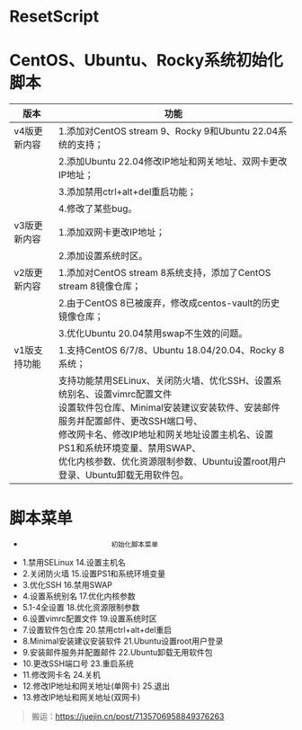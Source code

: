 # ResetScript
# CentOS、Ubuntu、Rocky系统初始化脚本

| **版本**     | **功能**                                                     |
| ------------ | ------------------------------------------------------------ |
| v4版更新内容 | 1.添加对CentOS stream 9、Rocky 9和Ubuntu 22.04系统的支持；   |
|              | 2.添加Ubuntu 22.04修改IP地址和网关地址、双网卡更改IP地址；   |
|              | 3.添加禁用ctrl+alt+del重启功能；                             |
|              | 4.修改了某些bug。                                            |
| v3版更新内容 | 1.添加双网卡更改IP地址；                                     |
|              | 2.添加设置系统时区。                                         |
| v2版更新内容 | 1.添加对CentOS stream 8系统支持，添加了CentOS stream 8镜像仓库； |
|              | 2.由于CentOS 8已被废弃，修改成centos-vault的历史镜像仓库；   |
|              | 3.优化Ubuntu 20.04禁用swap不生效的问题。                     |
| v1版支持功能 | 1.支持CentOS 6/7/8、Ubuntu 18.04/20.04、Rocky 8系统；        |
|              | 支持功能禁用SELinux、关闭防火墙、优化SSH、设置系统别名、设置vimrc配置文件<br />设置软件包仓库、Minimal安装建议安装软件、安装邮件服务并配置邮件、更改SSH端口号、<br />修改网卡名、修改IP地址和网关地址设置主机名、设置PS1和系统环境变量、禁用SWAP、<br />优化内核参数、优化资源限制参数、Ubuntu设置root用户登录、Ubuntu卸载无用软件包。 |

# 脚本菜单

*                           初始化脚本菜单                         
* 1.禁用SELinux                    14.设置主机名                  
* 2.关闭防火墙                     15.设置PS1和系统环境变量       
* 3.优化SSH                        16.禁用SWAP              
* 4.设置系统别名                   17.优化内核参数                
* 5.1-4全设置                      18.优化资源限制参数            
* 6.设置vimrc配置文件              19.设置系统时区                 
* 7.设置软件包仓库                 20.禁用ctrl+alt+del重启         
* 8.Minimal安装建议安装软件        21.Ubuntu设置root用户登录     
* 9.安装邮件服务并配置邮件         22.Ubuntu卸载无用软件包         
* 10.更改SSH端口号                 23.重启系统                 
* 11.修改网卡名                    24.关机                    
* 12.修改IP地址和网关地址(单网卡)  25.退出                       
* 13.修改IP地址和网关地址(双网卡)                               


> 搬运：https://juejin.cn/post/7135706958849376263
